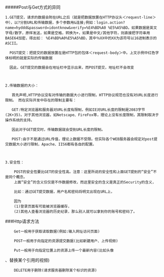 #####Post与Get方式的异同

    1.GET提交，请求的数据会附在URL之后（就是把数据放置在HTTP协议头＜request-line＞中），以?分割URL和传输数据，多个参数用&连接;例如：login.action?name=hyddd&password=idontknow&verify=%E4%BD%A0 %E5%A5%BD。如果数据是英文字母/数字，原样发送，如果是空格，转换为+，如果是中文/其他字符，则直接把字符串用BASE64加密，得出如： %E4%BD%A0%E5%A5%BD，其中％XX中的XX为该符号以16进制表示的ASCII。

      POST提交：把提交的数据放置在是HTTP包的包体＜request-body＞中。上文示例中红色字体标明的就是实际的传输数据

      因此，GET提交的数据会在地址栏中显示出来，而POST提交，地址栏不会改变

 

    2.传输数据的大小：

       首先声明,HTTP协议没有对传输的数据大小进行限制，HTTP协议规范也没有对URL长度进行限制。 而在实际开发中存在的限制主要有：

       GET:特定浏览器和服务器对URL长度有限制，例如IE对URL长度的限制是2083字节(2K+35)。对于其他浏览器，如Netscape、FireFox等，理论上没有长度限制，其限制取决于操作系统的支持。

       因此对于GET提交时，传输数据就会受到URL长度的限制。

       POST:由于不是通过URL传值，理论上数据不受限。但实际各个WEB服务器会规定对post提交数据大小进行限制，Apache、IIS6都有各自的配置。

 

    3.安全性：

        POST的安全性要比GET的安全性高。注意：这里所说的安全性和上面GET提到的“安全”不是同个概念。
        上面“安全”的含义仅仅是不作数据修改，而这里安全的含义是真正的Security的含义，

        比如：通过GET提交数据，用户名和密码将明文出现在URL上，
        
        因为
        (1)登录页面有可能被浏览器缓存， 
        (2)其他人查看浏览器的历史纪录，那么别人就可以拿到你的账号和密码了。


###Http请求方法
    

        Get一般用于获取读取数据(例如:输入网址访问页面)

        POST一般用于向指定的资源提交数据(比如新建用户、上传视频)

        Put一般用于向指定位置上的资源上传一个最新内容(比如头像
、替换某个引用的视频)

        DELETE用于删除(请求服务器删除某个标识的资源)